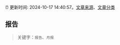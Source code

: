 :alarm_clock: 更新时间: 2024-10-17 14:40:57。[文章来源](/README.md)、[文章分类](/TAGS.md)

## 报告


> 关键字：`报告`、`月报`



